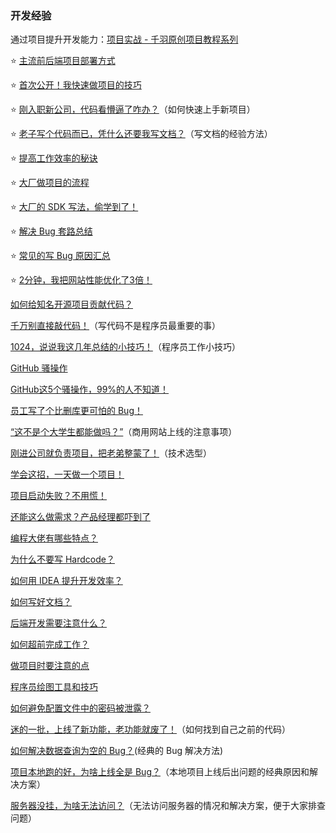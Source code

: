 ### 开发经验

通过项目提升开发能力：[项目实战 - 千羽原创项目教程系列](https://yuyuanweb.feishu.cn/wiki/SePYwTc9tipQiCktw7Uc7kujnCd)

⭐️ [主流前后端项目部署方式](./主流前后端项目部署方式.md)

⭐️ [首次公开！我快速做项目的技巧](./首次公开！我快速做项目的技巧.md)

⭐️ [刚入职新公司，代码看懵逼了咋办？](./刚入职新公司，代码看懵逼了咋办？.md)（如何快速上手新项目）

⭐️ [老子写个代码而已，凭什么还要我写文档？](./老子写个代码而已，凭什么还要我写文档？.md)（写文档的经验方法）

⭐️ [提高工作效率的秘诀](./提高工作效率的秘诀.md)

⭐️ [大厂做项目的流程](./大厂做项目的流程.md)

⭐️ [大厂的 SDK 写法，偷学到了！](./大厂的%20SDK%20写法，偷学到了！.md)

⭐️ [解决 Bug 套路总结](./解决%20Bug%20套路总结.md)

⭐️ [常见的写 Bug 原因汇总](./常见的写%20Bug%20原因汇总.md)

⭐️ [2分钟，我把网站性能优化了3倍！](./2分钟，我把网站性能优化了3倍！.md)

[如何给知名开源项目贡献代码？](./如何给知名开源项目贡献代码？.md)

[千万别直接敲代码！](./千万别直接敲代码！.md)（写代码不是程序员最重要的事）

[1024，说说我这几年总结的小技巧！](./1024，说说我这几年总结的小技巧！.md)（程序员工作小技巧）

[GitHub 骚操作](./GitHub%20骚操作.md)

[GitHub这5个骚操作，99%的人不知道！](./GitHub这5个骚操作，99%25的人不知道！.md)

[员工写了个比删库更可怕的 Bug！](./员工写了个比删库更可怕的%20Bug！.md)

[“这不是个大学生都能做吗？”](./“这不是个大学生都能做吗？”.md)（商用网站上线的注意事项）

[刚进公司就负责项目，把老弟整蒙了！](./刚进公司就负责项目，把老弟整蒙了！.md)（技术选型）

[学会这招，一天做一个项目！](./学会这招，一天做一个项目！.md)

[项目启动失败？不用慌！](./项目启动失败？不用慌！.md)

[还能这么做需求？产品经理都吓到了](./还能这么做需求？产品经理都吓到了.md)

[编程大佬有哪些特点？](./编程大佬有哪些特点？.md)

[为什么不要写 Hardcode？](./为什么不要写%20Hardcode？.md)

[如何用 IDEA 提升开发效率？](./如何用%20IDEA%20提升开发效率？.md)

[如何写好文档？](./如何写好文档？.md)

[后端开发需要注意什么？](./后端开发需要注意什么？.md)

[如何超前完成工作？](./如何超前完成工作？.md)

[做项目时要注意的点](./做项目时要注意的点.md)

[程序员绘图工具和技巧](./程序员绘图工具和技巧.md)

[如何避免配置文件中的密码被泄露？](./如何避免配置文件中的密码被泄露？.md)

[迷的一批，上线了新功能，老功能就废了！](./迷的一批，上线了新功能，老功能就废了！.md)（如何找到自己之前的代码）

[如何解决数据查询为空的 Bug？](./如何解决数据查询为空的%20Bug？.md)(经典的 Bug 解决方法)

[项目本地跑的好，为啥上线全是 Bug？](./项目本地跑的好，为啥上线全是%20Bug？.md)（本地项目上线后出问题的经典原因和解决方案）

[服务器没挂，为啥无法访问？](./服务器没挂，为啥无法访问？.md)（无法访问服务器的情况和解决方案，便于大家排查问题）

